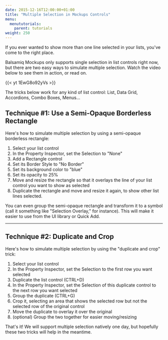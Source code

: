 ```yaml
---
date: 2015-12-16T12:00:00+01:00
title: "Multiple Selection in Mockups Controls"
menu:
  menututorials:
    parent: tutorials
weight: 250
---
```


If you ever wanted to show more than one line selected in your lists, you've come to the right place.

Balsamiq Mockups only supports single selection in list controls right now, but there are two easy ways to simulate multiple selection. Watch the video below to see them in action, or read on.

{{< yt 1EwG8o92yVs >}}

The tricks below work for any kind of list control: List, Data Grid, Accordions, Combo Boxes, Menus...

## Technique #1: Use a Semi-Opaque Borderless Rectangle 

Here's how to simulate multiple selection by using a semi-opaque borderless rectangle:

1.  Select your list control
2.  In the Property Inspector, set the Selection to "None"
3.  Add a Rectangle control
4.  Set its Border Style to "No Border"
5.  Set its background color to "blue"
6.  Set its opacity to 25%
7.  Move and resize the rectangle so that it overlays the line of your list control you want to show as selected
8.  Duplicate the rectangle and move and resize it again, to show other list lines selected.

You can even group the semi-opaque rectangle and transform it to a symbol (call it something like "Selection Overlay," for instance). This will make it easier to use from the UI library or Quick Add.

* * *

## Technique #2: Duplicate and Crop 

Here's how to simulate multiple selection by using the "duplicate and crop" trick:

1.  Select your list control
2.  In the Property Inspector, set the Selection to the first row you want selected
3.  Duplicate the list control (CTRL+D)
4.  In the Property Inspector, set the Selection of this duplicate control to the next row you want selected
5.  Group the duplicate (CTRL+G)
6.  Crop it, selecting an area that shows the selected row but not the selected row of the original control
7.  Move the duplicate to overlay it over the original
8.  (optional) Group the two together for easier moving/resizing

That's it! We will support multiple selection natively one day, but hopefully these two tricks will help in the meantime.